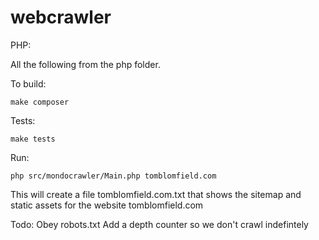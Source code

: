 # webcrawler
PHP:

All the following from the php folder.

To build:
```
make composer
```
Tests:
```
make tests
```
Run:
```
php src/mondocrawler/Main.php tomblomfield.com
```
This will create a file tomblomfield.com.txt that shows the sitemap and static assets for the website tomblomfield.com

Todo:
Obey robots.txt
Add a depth counter so we don't crawl indefintely
